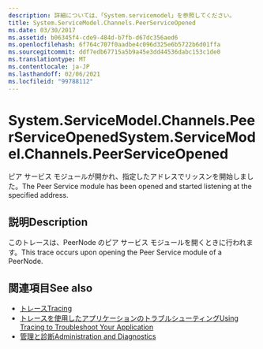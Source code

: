 ```yaml
---
description: 詳細については、「System.servicemodel」を参照してください。
title: System.ServiceModel.Channels.PeerServiceOpened
ms.date: 03/30/2017
ms.assetid: b06345f4-cde9-484d-b7fb-d67dc356aed6
ms.openlocfilehash: 6f764c707f0aadbe4c096d325e6b5722b6d01ffa
ms.sourcegitcommit: ddf7edb67715a5b9a45e3dd44536dabc153c1de0
ms.translationtype: MT
ms.contentlocale: ja-JP
ms.lasthandoff: 02/06/2021
ms.locfileid: "99788112"
---
```

# <a name="systemservicemodelchannelspeerserviceopened"></a><span data-ttu-id="604b9-103">System.ServiceModel.Channels.PeerServiceOpened</span><span class="sxs-lookup"><span data-stu-id="604b9-103">System.ServiceModel.Channels.PeerServiceOpened</span></span>

<span data-ttu-id="604b9-104">ピア サービス モジュールが開かれ、指定したアドレスでリッスンを開始しました。</span><span class="sxs-lookup"><span data-stu-id="604b9-104">The Peer Service module has been opened and started listening at the specified address.</span></span>  
  
## <a name="description"></a><span data-ttu-id="604b9-105">説明</span><span class="sxs-lookup"><span data-stu-id="604b9-105">Description</span></span>  

 <span data-ttu-id="604b9-106">このトレースは、PeerNode のピア サービス モジュールを開くときに行われます。</span><span class="sxs-lookup"><span data-stu-id="604b9-106">This trace occurs upon opening the Peer Service module of a PeerNode.</span></span>  
  
## <a name="see-also"></a><span data-ttu-id="604b9-107">関連項目</span><span class="sxs-lookup"><span data-stu-id="604b9-107">See also</span></span>

- [<span data-ttu-id="604b9-108">トレース</span><span class="sxs-lookup"><span data-stu-id="604b9-108">Tracing</span></span>](index.md)
- [<span data-ttu-id="604b9-109">トレースを使用したアプリケーションのトラブルシューティング</span><span class="sxs-lookup"><span data-stu-id="604b9-109">Using Tracing to Troubleshoot Your Application</span></span>](using-tracing-to-troubleshoot-your-application.md)
- [<span data-ttu-id="604b9-110">管理と診断</span><span class="sxs-lookup"><span data-stu-id="604b9-110">Administration and Diagnostics</span></span>](../index.md)
